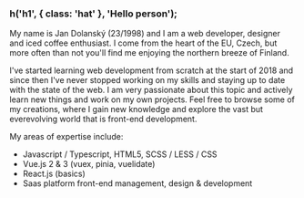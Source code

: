### h('h1', { class: 'hat' }, 'Hello person');

My name is Jan Dolanský (23/1998) and I am a web developer, designer and iced coffee enthusiast.
I come from the heart of the EU, Czech, but more often than not you'll find me enjoying the northern breeze of Finland.

I've started learning web development from scratch at the start of 2018 and since then I've never 
stopped working on my skills and staying up to date with the state of the web. I am very passionate about this topic and actively learn new things and work on my own projects. Feel free to browse some of my creations, where I gain new knowledge and explore the vast but everevolving world that is front-end development.

My areas of expertise include:

- Javascript / Typescript, HTML5, SCSS / LESS / CSS
- Vue.js 2 & 3 (vuex, pinia, vuelidate)
- React.js (basics)
- Saas platform front-end management, design & development
